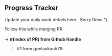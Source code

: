 ## Progress Tracker

Update your daily work details here.. Sorry Devs ^)

Follow this while merging PR <br><br>
-> __#(index of PR) from Github Handle__ <br>

> __#1 from goelaakash79__
